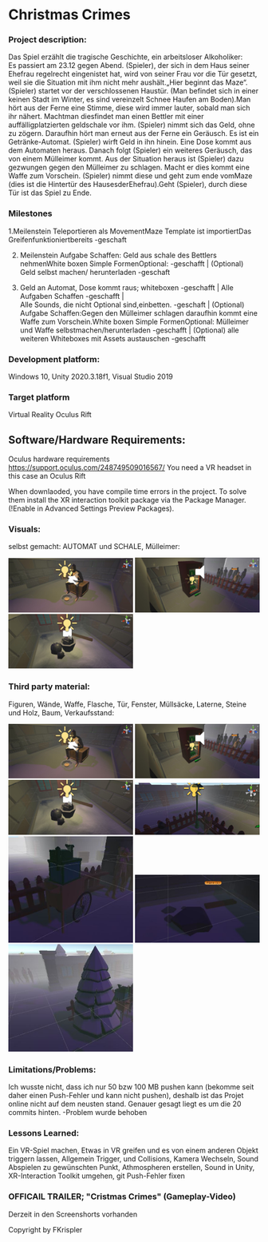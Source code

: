 # Christmas Crimes

### Project description: 
Das Spiel erzählt die tragische Geschichte, ein arbeitsloser Alkoholiker:
<br>
Es passiert am 23.12 gegen Abend. (Spieler), der sich in dem Haus seiner Ehefrau regelrecht eingenistet hat, wird von seiner Frau vor die Tür gesetzt, weil sie die Situation mit ihm nicht mehr aushält.„Hier beginnt das Maze“. (Spieler) startet vor der verschlossenen Haustür. (Man befindet sich in einer keinen Stadt im Winter, es sind vereinzelt Schnee Haufen am Boden).Man hört aus der Ferne eine Stimme, diese wird immer lauter, sobald man sich ihr nähert. Machtman diesfindet man einen Bettler mit einer auffälligplatzierten geldschale vor ihm. (Spieler) nimmt sich das Geld, ohne zu zögern. Daraufhin hört man erneut aus der Ferne ein Geräusch. Es ist ein Getränke-Automat. (Spieler) wirft Geld in ihn hinein. Eine Dose kommt aus dem Automaten heraus. Danach folgt (Spieler) ein weiteres Geräusch, das von einem Mülleimer kommt. Aus der Situation heraus ist (Spieler) dazu gezwungen gegen den Mülleimer zu schlagen. Macht er dies kommt eine Waffe zum Vorschein. (Spieler) nimmt diese und geht zum ende vomMaze (dies ist die Hintertür des HausesderEhefrau).Geht (Spieler), durch diese Tür ist das Spiel zu Ende.

### Milestones
  1.Meilenstein Teleportieren als MovementMaze Template ist importiertDas Greifenfunktioniertbereits -geschaft 

  2. Meilenstein Aufgabe Schaffen: Geld aus schale des Bettlers nehmenWhite boxen Simple FormenOptional: -geschafft |
    (Optional) Geld selbst machen/ herunterladen -geschaft 

  3. Geld an Automat, Dose kommt raus; whiteboxen -geschafft |
      Alle Aufgaben Schaffen -geschafft |  
     Alle Sounds, die nicht Optional sind,einbetten. -geschaft |
    (Optional) Aufgabe Schaffen:Gegen den Mülleimer schlagen daraufhin kommt eine Waffe zum Vorschein.White boxen Simple FormenOptional: Mülleimer und Waffe 
    selbstmachen/herunterladen -geschafft |
    (Optional) alle weiteren Whiteboxes mit Assets austauschen -geschafft


### Development platform: 
Windows 10, Unity 2020.3.18f1, Visual Studio 2019

### Target platform
Virtual Reality Oculus Rift

## Software/Hardware Requirements: 
Oculus hardware requirements https://support.oculus.com/248749509016567/
You need a VR headset in this case an Oculus Rift

When downlaoded, you have compile time errors in the project. To solve them install the XR interaction toolkit package via the Package Manager. (!Enable in Advanced Settings Preview Packages).

### Visuals: 
selbst gemacht: AUTOMAT und SCHALE, Mülleimer:
<div>
<img src="./Screenshots/Bettler.JPG" width="250">
<img src="./Screenshots/Automat.JPG" width="250">
<img src="./Screenshots/Muell.JPG" width="250">

</div>

### Third party material: 
Figuren, Wände, Waffe, Flasche, Tür, Fenster, Müllsäcke, Laterne, Steine und Holz, Baum, Verkaufsstand:
<div>
<img src="./Screenshots/Bettler.JPG" width="250">
<img src="./Screenshots/Automat.JPG" width="250">
<img src="./Screenshots/Muell.JPG" width="250">
 <img src="./Screenshots/Laterne.JPG" width="250">
<img src="./Screenshots/MASCHN.JPG" width="250">
<img src="./Screenshots/Stone_Wood.JPG" width="250">
    <img src="./Screenshots/Tree.JPG" width="250">
</div>

### Limitations/Problems: 
Ich wusste nicht, dass ich nur 50 bzw 100 MB pushen kann (bekomme seit daher einen Push-Fehler und kann nicht pushen), deshalb ist das Projet online nicht auf dem neusten stand. Genauer gesagt liegt es um die 20 commits hinten. -Problem wurde behoben

### Lessons Learned:
Ein VR-Spiel machen, Etwas in VR greifen und es von einem anderen Objekt triggern lassen, Allgemein Trigger, und Collisions, Kamera Wechseln, Sound Abspielen zu gewünschten Punkt, Athmospheren erstellen, Sound in Unity, XR-Interaction Toolkit umgehen, git Push-Fehler fixen

### OFFICAIL TRAILER; "Cristmas Crimes" (Gameplay-Video)
Derzeit in den Screenshorts vorhanden



Copyright by FKrispler

